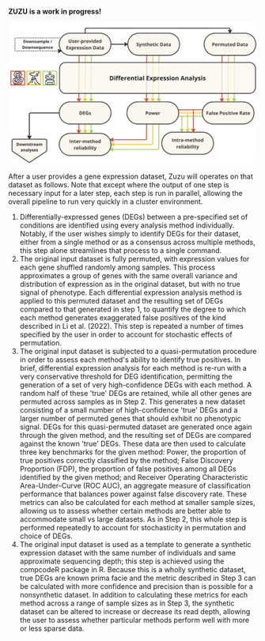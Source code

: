 **ZUZU is a work in progress!**

<img width="800px" src="./images/zuzu_schema.png" alt="Zuzu schema" />

After a user provides a gene expression dataset, Zuzu will operates on that dataset as follows. Note that except where the output of one step is necessary input for a later step, each step is run in parallel, allowing the overall pipeline to run very quickly in a cluster environment. 
1. Differentially-expressed genes (DEGs) between a pre-specified set of conditions are identified using every analysis method individually. Notably, if the user wishes simply to identify DEGs for their dataset, either from a single method or as a consensus across multiple methods, this step alone streamlines that process to a single command. 
2. The original input dataset is fully permuted, with expression values for each gene shuffled randomly among samples. This process approximates a group of genes with the same overall variance and distribution of expression as in the original dataset, but with no true signal of phenotype. Each differential expression analysis method is applied to this permuted dataset and the resulting set of DEGs compared to that generated in step 1, to quantify the degree to which each method generates exaggerated false positives of the kind described in Li et al. (2022). This step is repeated a number of times specified by the user in order to account for stochastic effects of permutation. 
3. The original input dataset is subjected to a quasi-permutation procedure in order to assess each method's ability to identify true positives. In brief, differential expression analysis for each method is re-run with a very conservative threshold for DEG identification, permitting the generation of a set of very high-confidence DEGs with each method. A random half of these 'true' DEGs are retained, while all other genes are permuted across samples as in Step 2. This generates a new dataset consisting of a small number of high-confidence 'true' DEGs and a larger number of permuted genes that should exhibit no phenotypic signal. DEGs for this quasi-permuted dataset are generated once again through the given method, and the resulting set of DEGs are compared against the known 'true' DEGs. These data are then used to calculate three key benchmarks for the given method: Power, the proportion of true positives correctly classified by the method; False Discovery Proportion (FDP), the proportion of false positives among all DEGs identified by the given method; and Receiver Operating Characteristic Area-Under-Curve (ROC AUC), an aggregate measure of classification performance that balances power against false discovery rate. These metrics can also be calculated for each method at smaller sample sizes, allowing us to assess whether certain methods are better able to accommodate small vs large datasets. As in Step 2, this whole step is performed repeatedly to account for stochasticity in permutation and choice of DEGs. 
4. The original input dataset is used as a template to generate a synthetic expression dataset with the same number of individuals and same approximate sequencing depth; this step is achieved using the compcodeR package in R. Because this is a wholly synthetic dataset, true DEGs are known prima facie and the metric described in Step 3 can be calculated with more confidence and precision than is possible for a nonsynthetic dataset. In addition to calculating these metrics for each method across a range of sample sizes as in Step 3, the synthetic dataset can be altered to increase or decrease its read depth, allowing the user to assess whether particular methods perform well with more or less sparse data. 
